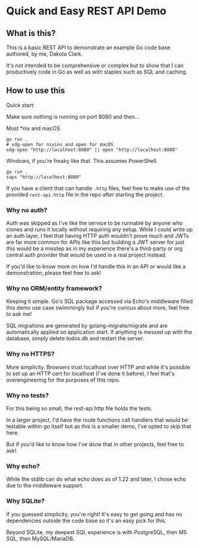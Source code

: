 # Quick and Easy REST API Demo

## What is this?

This is a basic REST API to demonstrate an example Go code base authored, by me, Dakota Clark.

It's not intended to be comprehensive or complex but to show that I can productively code in Go as well as with staples such as SQL and caching.

## How to use this

Quick start:

Make sure nothing is running on port 8080 and then...

Most *nix and macOS

```shell
go run .
# xdg-open for nixins and open for macOS
xdg-open "http://localhost:8080" || open "http://localhost:8080"
```

Windows, if you're freaky like that. This assumes PowerShell.

```pwsh
go run .
saps "http://localhost:8080"
```

If you have a client that can handle `.http` files, feel free to make use of the provided `rest-api.http` file in the repo after starting the project.

### Why no auth?

Auth was skipped as I've like the service to be runnable by anyone who clones and runs it locally without requiring any setup. While I could write up an auth layer, I feel that having HTTP auth wouldn't prove much and JWTs are far more common for APIs like this but building a JWT server for just this would be a misstep as in my experience there's a third-party or org central auth provider that would be used in a real project instead.

If you'd like to know more on how I'd handle this in an API or would like a demonstration, please feel free to ask!

### Why no ORM/entity framework?

Keeping it simple. Go's SQL package accessed via Echo's middleware filled this demo use case swimmingly but if you're curious about more, feel free to ask me!

SQL migrations are generated by golang-migrate/migrate and are automatically applied on application start. If anything is messed up with the database, simply delete todos.db and restart the server.

### Why no HTTPS?

More simplicity. Browsers trust localhost over HTTP and while it's possible to set up an HTTP cert for localhost (I've done it before), I feel that's overengineering for the purposes of this repo.

### Why no tests?

For this being so small, the rest-api.http file holds the tests.

In a larger project, I'd have the route functions call handlers that would be testable within go itself but as this is a smaller demo, I've opted to skip that here.

But if you'd like to know how I've done that in other projects, feel free to ask!

### Why echo?

While the stdlib can do what echo does as of 1.22 and later, I chose echo due to the middleware support.

### Why SQLite?

If you guessed simplicity, you're right! It's easy to get going and has no dependencies outside the code base so it's an easy pick for this.

Beyond SQLite, my deepest SQL experience is with PostgreSQL, then MS SQL, then MySQL/MariaDB.
